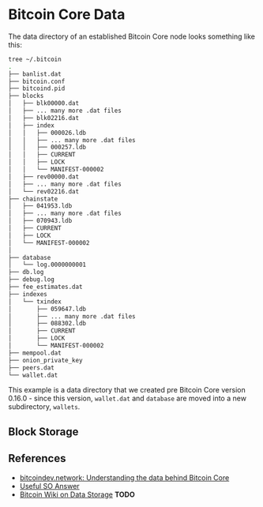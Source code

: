 # Bitcoin Core Data
The data directory of an established Bitcoin Core node looks something like this:

```bash
tree ~/.bitcoin
.
├── banlist.dat
├── bitcoin.conf
├── bitcoind.pid
├── blocks
│   ├── blk00000.dat
│   ├── ... many more .dat files
│   ├── blk02216.dat
│   ├── index
│   │   ├── 000026.ldb
│   │   ├── ... many more .dat files
│   │   ├── 000257.ldb
│   │   ├── CURRENT
│   │   ├── LOCK
│   │   └── MANIFEST-000002
│   ├── rev00000.dat
│   ├── ... many more .dat files
│   └── rev02216.dat
├── chainstate
│   ├── 041953.ldb
│   ├── ... many more .dat files
│   ├── 070943.ldb
│   ├── CURRENT
│   ├── LOCK
│   └── MANIFEST-000002
│   
├── database
│   └── log.0000000001
├── db.log
├── debug.log
├── fee_estimates.dat
├── indexes
│   └── txindex
│       ├── 059647.ldb
│       ├── ... many more .dat files
│       ├── 088302.ldb
│       ├── CURRENT
│       ├── LOCK
│       └── MANIFEST-000002
├── mempool.dat
├── onion_private_key
├── peers.dat
└── wallet.dat
```
This example is a data directory that we created pre Bitcoin Core version 0.16.0 - since this version, `wallet.dat` and `database` are moved into a new subdirectory, `wallets`.

Block Storage
-------------


References
----------
* [bitcoindev.network: Understanding the data behind Bitcoin Core][1]
* [Useful SO Answer][2]
* [Bitcoin Wiki on Data Storage][3] __TODO__

[1]: https://bitcoindev.network/understanding-the-data/
[2]: https://bitcoin.stackexchange.com/a/29418/56514
[3]: https://en.bitcoin.it/wiki/Bitcoin_Core_0.11_(ch_2):_Data_Storage
